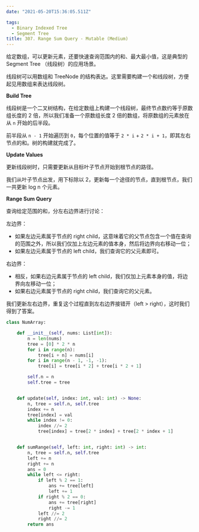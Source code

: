 ```yaml
---
date: "2021-05-20T15:36:05.511Z"

tags:
  - Binary Indexed Tree
  - Segment Tree
title: 307. Range Sum Query - Mutable (Medium)
---
```


给定数组，可以更新元素，还要快速查询范围内的和、最大最小值，这是典型的 Segment Tree （线段树）的应用场景。

线段树可以用数组和 TreeNode 的结构表达。这里需要构建一个和线段树，方便起见用数组来表达线段树。

**Build Tree**

线段树是一个二叉树结构，在给定数组上构建一个线段树，最终节点数约等于原数组长度的 2 倍，所以我们准备一个原数组长度 2 倍的数组，将原数组的元素放在从 `n` 开始的后半段。

前半段从 `n - 1` 开始遍历到 `0`，每个位置的值等于 `2 * i` + `2 * i + 1`，即其左右节点的和。树的构建就完成了。

**Update Values**

更新线段树时，只需要更新从目标叶子节点开始到根节点的路径。

我们从叶子节点出发，用下标除以 2，更新每一个途径的节点，直到根节点，我们一共更新 log n 个元素。

**Range Sum Query**

查询给定范围的和，分左右边界进行讨论：

左边界：

- 如果左边元素属于节点的 right child，这意味着它的父节点包含一个值在查询的范围之外，所以我们仅加上左边元素的值本身，然后将边界向右移动一位；
- 如果左边元素属于节点的 left child，我们查询它的父元素即可。

右边界：

- 相反，如果右边元素属于节点的 left child，我们仅加上元素本身的值，将边界向左移动一位；
- 如果右边元素属于节点的 right child，我们查询它的父元素。

我们更新左右边界，重复这个过程直到左右边界接错开（left > right），这时我们得到了答案。

```python
class NumArray:

    def __init__(self, nums: List[int]):
        n = len(nums)
        tree = [0] * 2 * n
        for i in range(n):
            tree[i + n] = nums[i]
        for i in range(n - 1, -1, -1):
            tree[i] = tree[i * 2] + tree[i * 2 + 1]

        self.n = n
        self.tree = tree


    def update(self, index: int, val: int) -> None:
        n, tree = self.n, self.tree
        index += n
        tree[index] = val
        while index != 0:
            index //= 2
            tree[index] = tree[2 * index] + tree[2 * index + 1]


    def sumRange(self, left: int, right: int) -> int:
        n, tree = self.n, self.tree
        left += n
        right += n
        ans = 0
        while left <= right:
            if left % 2 == 1:
                ans += tree[left]
                left += 1
            if right % 2 == 0:
                ans += tree[right]
                right -= 1
            left //= 2
            right //= 2
        return ans
```
